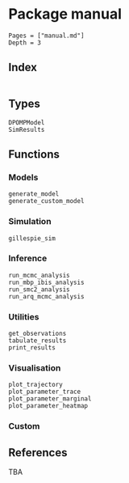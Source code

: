 # Package manual

```@contents
Pages = ["manual.md"]
Depth = 3
```

## Index

```@index
```

## Types

```@docs
DPOMPModel
SimResults
```

## Functions

### Models
```@docs
generate_model
generate_custom_model
```

### Simulation
```@docs
gillespie_sim
```

### Inference

```@docs
run_mcmc_analysis
run_mbp_ibis_analysis
run_smc2_analysis
run_arq_mcmc_analysis
```

### Utilities
```@docs
get_observations
tabulate_results
print_results
```

### Visualisation

```@docs
plot_trajectory
plot_parameter_trace
plot_parameter_marginal
plot_parameter_heatmap
```

### Custom

## References

TBA
